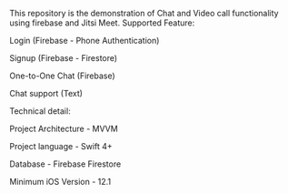 This repository is the demonstration of Chat and Video call functionality using firebase and Jitsi Meet.
Supported Feature:


Login (Firebase - Phone Authentication)

Signup (Firebase - Firestore)

One-to-One Chat (Firebase)

Chat support (Text)



Technical detail:

Project Architecture - MVVM

Project language - Swift 4+

Database - Firebase Firestore

Minimum iOS Version - 12.1
